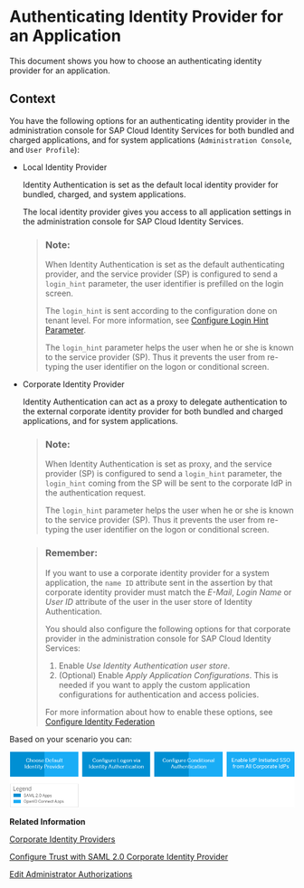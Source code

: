 <!-- loiob3aae1278bfe4daba007f1c2ade6d5bf -->

# Authenticating Identity Provider for an Application

This document shows you how to choose an authenticating identity provider for an application.



## Context

You have the following options for an authenticating identity provider in the administration console for SAP Cloud Identity Services for both bundled and charged applications, and for system applications \(`Administration Console`, and `User Profile`\):

-   Local Identity Provider

    Identity Authentication is set as the default local identity provider for bundled, charged, and system applications.

    The local identity provider gives you access to all application settings in the administration console for SAP Cloud Identity Services.

    > ### Note:  
    > When Identity Authentication is set as the default authenticating provider, and the service provider \(SP\) is configured to send a `login_hint` parameter, the user identifier is prefilled on the login screen.
    > 
    > The `login_hint` is sent according to the configuration done on tenant level. For more information, see [Configure Login Hint Parameter](configure-login-hint-parameter-c6dd6a5.md).
    > 
    > The `login_hint` parameter helps the user when he or she is known to the service provider \(SP\). Thus it prevents the user from re-typing the user identifier on the logon or conditional screen.

-   Corporate Identity Provider

     Identity Authentication can act as a proxy to delegate authentication to the external corporate identity provider for both bundled and charged applications, and for system applications.

    > ### Note:  
    > When Identity Authentication is set as proxy, and the service provider \(SP\) is configured to send a `login_hint` parameter, the `login_hint` coming from the SP will be sent to the corporate IdP in the authentication request.
    > 
    > The `login_hint` parameter helps the user when he or she is known to the service provider \(SP\). Thus it prevents the user from re-typing the user identifier on the logon or conditional screen.

    > ### Remember:  
    > If you want to use a corporate identity provider for a system application, the `name ID` attribute sent in the assertion by that corporate identity provider must match the *E-Mail*, *Login Name* or *User ID* attribute of the user in the user store of Identity Authentication.
    > 
    > You should also configure the following options for that corporate provider in the administration console for SAP Cloud Identity Services:
    > 
    > 1.  Enable *Use Identity Authentication user store*.
    > 2.  \(Optional\) Enable *Apply Application Configurations*. This is needed if you want to apply the custom application configurations for authentication and access policies.
    > 
    > For more information about how to enable these options, see [Configure Identity Federation](configure-identity-federation-c029bbb.md)


Based on your scenario you can:

![](images/Image_Map_Conditional_Authentication_b347c2a.png)

**Related Information**  


[Corporate Identity Providers](corporate-identity-providers-19f3eca.md "Initially, Identity Authentication is set as the default identity provider for the applications. This section describes the scenarios in which Identity Authentication acts as a proxy to delegate the authentication to a corporate identity provider.")

[Configure Trust with SAML 2.0 Corporate Identity Provider](configure-trust-with-saml-2-0-corporate-identity-provider-33832e5.md "This document is intended to help you configure trust with a SAML 2.0 corporate identity provider. In this scenario Identity Authentication acts as a proxy to delegate the authentication to the SAML 2.0 corporate identity provider.")

[Edit Administrator Authorizations](edit-administrator-authorizations-86ee374.md "As a tenant administrator, you can edit both your own authorizations and other administrators' authorizations in the administration console for SAP Cloud Identity Services. By editing the administrator authorizations you can also delete an administrator.")


